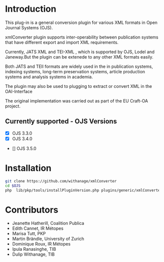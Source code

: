 # Introduction

This plug-in is a general conversion plugin for various XML formats in Open Journal Systems (OJS).

xmlConverter plugin supports inter-operability between publication systems that have different export and import XML requirements.

Currently,  JATS XML and TEI-XML , which is supported by OJS, Lodel and Janeway.But the plugin can be extenede to any other XML formats easily.

Both JATS and TEIl formats are widely used in the in publication systems, indexing systems, long-term preservation systems, article production systems and analysis systems in academia.

The plugin may also be used to  plugging to extract or convert XML in the OAI-Interface

The original implementation was carried out as part of the EU Craft-OA project.

Currently supported - OJS Versions
-
- [X] OJS 3.3.0
- [X]  OJS 3.4.0
- []  OJS 3.5.0



# Installation
```bash
git clone https://github.com/withanage/xmlConverter
cd $OJS
php  lib/pkp/tools/installPluginVersion.php plugins/generic/xmlConverter/version.xml
```

# Contributors
- Jeanette Hatherill, Coalition Publica
- Edith Cannet, IR Métopes
- Marisa Tutt, PKP
- Martin Brändle, University of Zurich
- Dominique Roux, IR Métopes
- Ipula Ranasinghe, TIB
- Dulip Withanage, TIB

